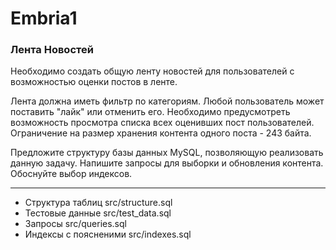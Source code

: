 Embria1 
=======

### Лента Новостей

Необходимо создать общую ленту новостей для пользователей с возможностью оценки постов в ленте.

Лента должна иметь фильтр по категориям. Любой пользователь может поставить "лайк" или отменить его. Необходимо предусмотреть возможность просмотра списка всех оценивших пост пользователей. Ограничение на размер хранения контента одного поста - 243 байта.

Предложите структуру базы данных MySQL, позволяющую реализовать данную задачу. Напишите запросы для выборки и обновления контента. Обоснуйте выбор индексов.

-----------------------

* Структура таблиц src/structure.sql 
* Тестовые данные src/test_data.sql 
* Запросы src/queries.sql 
* Индексы с поясненими src/indexes.sql 